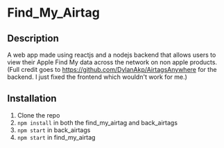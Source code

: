 # Find_My_Airtag

## Description

A web app made using reactjs and a nodejs backend that allows users to view their Apple Find My data across the network on non apple products. (Full credit goes to https://github.com/DylanAkp/AirtagsAnywhere for the backend. I just fixed the frontend which wouldn't work for me.)

## Installation
1. Clone the repo
2. `npm install` in both the find_my_airtag and back_airtags 
3. `npm start` in back_airtags
4. `npm start` in find_my_airtag
